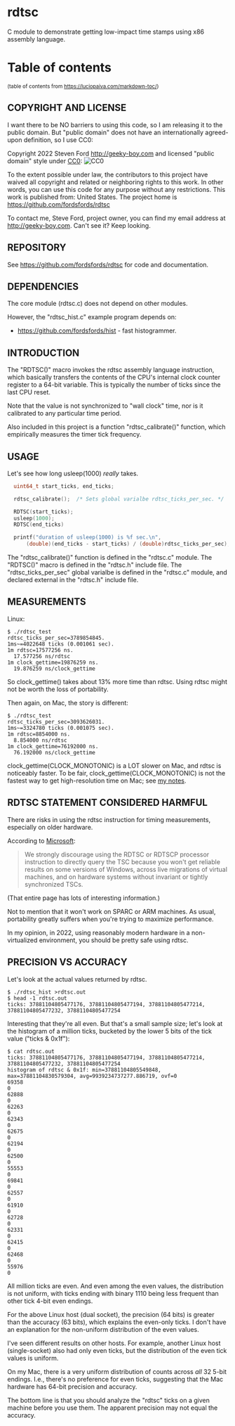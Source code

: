 # rdtsc
C module to demonstrate getting low-impact time stamps using
x86 assembly language.

# Table of contents 

<sup>(table of contents from https://luciopaiva.com/markdown-toc/)</sup>

## COPYRIGHT AND LICENSE

I want there to be NO barriers to using this code, so I am releasing it to the public domain.
But "public domain" does not have an internationally agreed-upon definition, so I use CC0:

Copyright 2022 Steven Ford http://geeky-boy.com and licensed
"public domain" style under
[CC0](http://creativecommons.org/publicdomain/zero/1.0/):
![CC0](https://licensebuttons.net/p/zero/1.0/88x31.png "CC0")

To the extent possible under law, the contributors to this project have
waived all copyright and related or neighboring rights to this work.
In other words, you can use this code for any purpose without any
restrictions.  This work is published from: United States.  The project home
is https://github.com/fordsfords/rdtsc

To contact me, Steve Ford, project owner, you can find my email address
at http://geeky-boy.com.  Can't see it?  Keep looking.

## REPOSITORY

See https://github.com/fordsfords/rdtsc for code and documentation.

## DEPENDENCIES

The core module (rdtsc.c) does not depend on other modules.

However, the "rdtsc_hist.c" example program depends on:
* https://github.com/fordsfords/hist - fast histogrammer.

## INTRODUCTION

The "RDTSC()" macro invokes the rdtsc assembly language instruction,
which basically transfers the contents of the CPU's internal clock counter
register to a 64-bit variable.
This is typically the number of ticks since the last CPU reset.

Note that the value is not synchronized to "wall clock" time,
nor is it calibrated to any particular time period.

Also included in this project is a function "rdtsc_calibrate()" function,
which empirically measures the timer tick frequency.

## USAGE

Let's see how long usleep(1000) *really* takes.

````C
  uint64_t start_ticks, end_ticks;

  rdtsc_calibrate();  /* Sets global varialbe rdtsc_ticks_per_sec. */

  RDTSC(start_ticks);
  usleep(1000);
  RDTSC(end_ticks)

  printf("duration of usleep(1000) is %f sec.\n",
      (double)(end_ticks - start_ticks) / (double)rdtsc_ticks_per_sec);
````

The "rdtsc_calibrate()" function is defined in the "rdtsc.c" module.
The "RDTSC()" macro is defined in the "rdtsc.h" include file.
The "rdtsc_ticks_per_sec" global varialbe is defined in the "rdtsc.c" module,
and declared external in the "rdtsc.h" include file.

## MEASUREMENTS

Linux:

````
$ ./rdtsc_test
rdtsc_ticks_per_sec=3789854845.
1ms~=4022648 ticks (0.001061 sec).
1m rdtsc=17577256 ns.
  17.577256 ns/rdtsc
1m clock_gettime=19876259 ns.
  19.876259 ns/clock_gettime
````

So clock_gettime() takes about 13% more time than rdtsc.
Using rdtsc might not be worth the loss of portability.

Then again, on Mac, the story is different:

````
$ ./rdtsc_test
rdtsc_ticks_per_sec=3093626031.
1ms~=3324780 ticks (0.001075 sec).
1m rdtsc=8854000 ns.
  8.854000 ns/rdtsc
1m clock_gettime=76192000 ns.
  76.192000 ns/clock_gettime
````

clock_gettime(CLOCK_MONOTONIC) is a LOT slower on Mac,
and rdtsc is noticeably faster.
To be fair, clock_gettime(CLOCK_MONOTONIC) is not the fastest way to get
high-resolution time on Mac; see [my notes](https://github.com/fordsfords/fordsfords.github.io/wiki/Timing-software#Conclusions).

## RDTSC STATEMENT CONSIDERED HARMFUL

There are risks in using the rdtsc instruction for timing measurements,
especially on older hardware.

According to
[Microsoft](https://docs.microsoft.com/en-us/windows/win32/sysinfo/acquiring-high-resolution-time-stamps):

> We strongly discourage using the RDTSC or RDTSCP processor instruction to directly query the TSC because you won't get reliable results on some versions of Windows, across live migrations of virtual machines, and on hardware systems without invariant or tightly synchronized TSCs.

(That entire page has lots of interesting information.)

Not to mention that it won't work on SPARC or ARM machines.
As usual, portability greatly suffers when you're trying to maximize
performance.

In my opinion, in 2022, using reasonably modern hardware
in a non-virtualized environment, you should be pretty safe using rdtsc.

## PRECISION VS ACCURACY

Let's look at the actual values returned by rdtsc.
````
$ ./rdtsc_hist >rdtsc.out
$ head -1 rdtsc.out
ticks: 37881104805477176, 37881104805477194, 37881104805477214, 37881104805477232, 37881104805477254
````

Interesting that they're all even.
But that's a small sample size; let's look at the histogram of a million ticks,
bucketed by the lower 5 bits of the tick value ("ticks & 0x1f"):
````
$ cat rdtsc.out
ticks: 37881104805477176, 37881104805477194, 37881104805477214, 37881104805477232, 37881104805477254
histogram of rdtsc & 0x1f: min=37881104805549848, max=37881104830579304, avg=9939234737277.886719, ovf=0
69358
0
62888
0
62263
0
62343
0
62675
0
62194
0
62500
0
55553
0
69841
0
62557
0
61910
0
62728
0
62331
0
62415
0
62468
0
55976
0
````

All million ticks are even.
And even among the even values, the distribution is not uniform,
with ticks ending with binary 1110 being less frequent than other tick
4-bit even endings.

For the above Linux host (dual socket),
the precision (64 bits) is greater than the accuracy (63 bits),
which explains the even-only ticks.
I don't have an explanation for the non-uniform distribution of the even values.

I've seen different results on other hosts.
For example, another Linux host (single-socket) also had only even ticks,
but the distribution of the even tick values is uniform.

On my Mac, there is a very uniform distribution of counts
across *all* 32 5-bit endings.
I.e., there's no preference for even ticks,
suggesting that the Mac hardware has 64-bit precision and accuracy.

The bottom line is that you should analyze the "rdtsc" ticks
on a given machine before you use them.
The apparent precision may not equal the accuracy.
